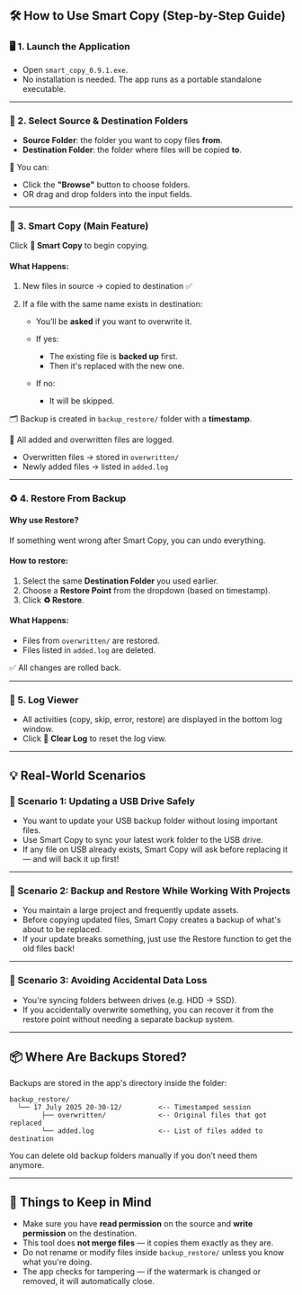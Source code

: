 ## 🛠 How to Use Smart Copy (Step-by-Step Guide)

### 🖥 1. Launch the Application

* Open `smart_copy_0.9.1.exe`.
* No installation is needed. The app runs as a portable standalone executable.

---

### 📁 2. Select Source & Destination Folders

* **Source Folder**: the folder you want to copy files **from**.
* **Destination Folder**: the folder where files will be copied **to**.

🧲 You can:

* Click the **"Browse"** button to choose folders.
* OR drag and drop folders into the input fields.

---

### 🔁 3. Smart Copy (Main Feature)

Click **🔁 Smart Copy** to begin copying.

#### What Happens:

1. New files in source → copied to destination ✅
2. If a file with the same name exists in destination:

   * You’ll be **asked** if you want to overwrite it.
   * If yes:

     * The existing file is **backed up** first.
     * Then it's replaced with the new one.
   * If no:

     * It will be skipped.

🗂 Backup is created in `backup_restore/` folder with a **timestamp**.

🧾 All added and overwritten files are logged.

* Overwritten files → stored in `overwritten/`
* Newly added files → listed in `added.log`

---

### ♻️ 4. Restore From Backup

#### Why use Restore?

If something went wrong after Smart Copy, you can undo everything.

#### How to restore:

1. Select the same **Destination Folder** you used earlier.
2. Choose a **Restore Point** from the dropdown (based on timestamp).
3. Click **♻️ Restore**.

#### What Happens:

* Files from `overwritten/` are restored.
* Files listed in `added.log` are deleted.

✅ All changes are rolled back.

---

### 📖 5. Log Viewer

* All activities (copy, skip, error, restore) are displayed in the bottom log window.
* Click 🧹 **Clear Log** to reset the log view.

---

## 💡 Real-World Scenarios

### 📌 Scenario 1: Updating a USB Drive Safely

* You want to update your USB backup folder without losing important files.
* Use Smart Copy to sync your latest work folder to the USB drive.
* If any file on USB already exists, Smart Copy will ask before replacing it — and will back it up first!

---

### 📌 Scenario 2: Backup and Restore While Working With Projects

* You maintain a large project and frequently update assets.
* Before copying updated files, Smart Copy creates a backup of what's about to be replaced.
* If your update breaks something, just use the Restore function to get the old files back!

---

### 📌 Scenario 3: Avoiding Accidental Data Loss

* You're syncing folders between drives (e.g. HDD → SSD).
* If you accidentally overwrite something, you can recover it from the restore point without needing a separate backup system.

---

## 📦 Where Are Backups Stored?

Backups are stored in the app's directory inside the folder:

```
backup_restore/
  └── 17 July 2025 20-30-12/         <-- Timestamped session
        ├── overwritten/             <-- Original files that got replaced
        └── added.log                <-- List of files added to destination
```

You can delete old backup folders manually if you don’t need them anymore.

---

## 🚫 Things to Keep in Mind

* Make sure you have **read permission** on the source and **write permission** on the destination.
* This tool does **not merge files** — it copies them exactly as they are.
* Do not rename or modify files inside `backup_restore/` unless you know what you're doing.
* The app checks for tampering — if the watermark is changed or removed, it will automatically close.
